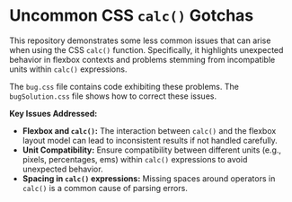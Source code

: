 # Uncommon CSS `calc()` Gotchas
This repository demonstrates some less common issues that can arise when using the CSS `calc()` function.  Specifically, it highlights unexpected behavior in flexbox contexts and problems stemming from incompatible units within `calc()` expressions.

The `bug.css` file contains code exhibiting these problems. The `bugSolution.css` file shows how to correct these issues.

**Key Issues Addressed:**

* **Flexbox and `calc()`:** The interaction between `calc()` and the flexbox layout model can lead to inconsistent results if not handled carefully.
* **Unit Compatibility:**  Ensure compatibility between different units (e.g., pixels, percentages, ems) within `calc()` expressions to avoid unexpected behavior.
* **Spacing in `calc()` expressions:** Missing spaces around operators in `calc()` is a common cause of parsing errors. 